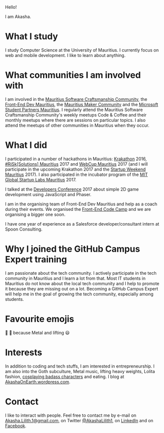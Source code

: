 Hello!

I am Akasha.

# What I study

I study Computer Science at the University of Mauritius. I currently focus on web and mobile development. I like to learn about anything.

# What communities I am involved with

I am involved in the [Mauritius Software Craftsmanship Community](https://www.meetup.com/MauritiusSoftwareCraftsmanshipCommunity), the [Front-End Dev Mauritius](https://www.facebook.com/frontenddevmauritius), the [Mauritius Maker Community](https://www.facebook.com/groups/mauritiusmakers) and the [Microsoft Student Partners Mauritius](https://www.facebook.com/MSPartnersMauritius). I regularly attend the Mauritius Software Craftsmanship Community's weekly meetups Code & Coffee and their monthly meetups where there are sessions on particular topics. I also attend the meetups of other communities in Mauritius when they occur.

# What I did

I participated in a number of hackathons in Mauritius: [Krakathon](http://krakathon.com) 2016, [#RiSk[Solutions] Mauritius](https://www.facebook.com/RisksMu) 2017 and [WebCup Mauritius](https://www.facebook.com/WebCupMaurice) 2017 (and I will participate in the upcoming Krakathon 2017 and the [Startup Weekend Mauritius](https://www.facebook.com/StartupWeekendMUR) 2017). I also participated in the incubator program of the [MIT Global Startup Labs Mauritius](http://www.telecomcampus.mu/mit-gsl-programme) 2017.

I talked at the [Developers Conference](https://conference.mscc.mu) 2017 about simple 2D game development using JavaScript and Phaser.

I am in the organising team of Front-End Dev Mauritius and help as a coach during their events. We organised the [Front-End Code Camp](https://frontendcodecamp.com) and we are organising a bigger one soon. 

I have one year of experience as a Salesforce developer/consultant intern at Spoon Consulting.

# Why I joined the GitHub Campus Expert training

I am passionate about the tech community. I actively participate in the tech community in Mauritius and I learn a lot from that. Most IT students in Mauritius do not know about the local tech community and I help to promote it because they are missing out on a lot. Becoming a GitHub Campus Expert will help me in the goal of growing the tech community, especially among students.

# Favourite emojis

:metal: :muscle: because Metal and lifting :smiley:

# Interests

In addition to coding and tech stuffs, I am interested in entrepreneurship. I am also into the Goth subculture, Metal music, lifting heavy weights, Lolita fashion, [cosplaying badass characters](https://worldcosplay.net/en/member/Akasha) and eating. I blog at [AkashaOnEarth.wordpress.com](https://AkashaOnEarth.wordpress.com).

# Contact

I like to interact with people. Feel free to contact me by e-mail on Akasha.Lilith.1@gmail.com, on Twitter [@AkashaLilith1](https://twitter.com/AkashaLilith1), on [LinkedIn](https://www.linkedin.com/in/AkashaRojee) and on [Facebook](https://www.facebook.com/Akasha.Lilith.1).

